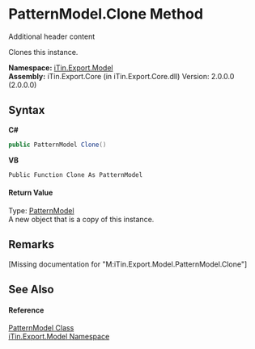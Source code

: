 # PatternModel.Clone Method 
Additional header content 

Clones this instance.

**Namespace:**&nbsp;<a href="N_iTin_Export_Model">iTin.Export.Model</a><br />**Assembly:**&nbsp;iTin.Export.Core (in iTin.Export.Core.dll) Version: 2.0.0.0 (2.0.0.0)

## Syntax

**C#**<br />
``` C#
public PatternModel Clone()
```

**VB**<br />
``` VB
Public Function Clone As PatternModel
```


#### Return Value
Type: <a href="T_iTin_Export_Model_PatternModel">PatternModel</a><br />A new object that is a copy of this instance.

## Remarks
\[Missing <remarks> documentation for "M:iTin.Export.Model.PatternModel.Clone"\]

## See Also


#### Reference
<a href="T_iTin_Export_Model_PatternModel">PatternModel Class</a><br /><a href="N_iTin_Export_Model">iTin.Export.Model Namespace</a><br />
